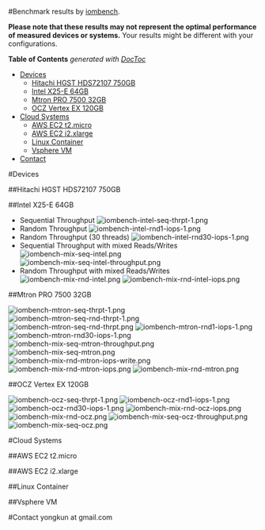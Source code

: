 #Benchmark results by [iombench](https://github.com/yongkun/iombench).

__Please note that these results may not represent the optimal performance of measured devices or systems.__ Your results might be different with your configurations.

**Table of Contents**  *generated with [DocToc](http://doctoc.herokuapp.com/)*

- [Devices](#user-content-devices)
	- [Hitachi HGST HDS72107 750GB](#user-content-hitachi-hgst-hds72107-750gb)
	- [Intel X25-E 64GB](#user-content-intel-x25-e-64gb)
	- [Mtron PRO 7500 32GB](#user-content-mtron-pro-7500-32gb)
	- [OCZ Vertex EX 120GB](#user-content-ocz-vertex-ex-120gb)
- [Cloud Systems](#user-content-cloud-systems)
	- [AWS EC2 t2.micro](#user-content-aws-ec2-t2micro)
	- [AWS EC2 i2.xlarge](#user-content-aws-ec2-i2xlarge)
	- [Linux Container](#user-content-linux-container)
	- [Vsphere VM](#user-content-vsphere-vm)
- [Contact](#user-content-contact)

#Devices

##Hitachi HGST HDS72107 750GB

##Intel X25-E 64GB
- Sequential Throughput
![iombench-intel-seq-thrpt-1.png](./intel-x25e/iombench-intel-seq-thrpt-1.png)
- Random Throughput
![iombench-intel-rnd1-iops-1.png](./intel-x25e/iombench-intel-rnd1-iops-1.png)
- Random Throughput (30 threads)
![iombench-intel-rnd30-iops-1.png](./intel-x25e/iombench-intel-rnd30-iops-1.png)
- Sequential Throughput with mixed Reads/Writes
![iombench-mix-seq-intel.png](./intel-x25e/iombench-mix-seq-intel.png)
![iombench-mix-seq-intel-throughput.png](./intel-x25e/iombench-mix-seq-intel-throughput.png)
- Random Throughput with mixed Reads/Writes
![iombench-mix-rnd-intel.png](./intel-x25e/iombench-mix-rnd-intel.png)
![iombench-mix-rnd-intel-iops.png](./intel-x25e/iombench-mix-rnd-intel-iops.png)

##Mtron PRO 7500 32GB

![iombench-mtron-seq-thrpt-1.png](./mtron-pro-7500/iombench-mtron-seq-thrpt-1.png)
![iombench-mtron-seq-rnd-thrpt-1.png](./mtron-pro-7500/iombench-mtron-seq-rnd-thrpt-1.png)
![iombench-mtron-seq-rnd-thrpt.png](./mtron-pro-7500/iombench-mtron-seq-rnd-thrpt.png)
![iombench-mtron-rnd1-iops-1.png](./mtron-pro-7500/iombench-mtron-rnd1-iops-1.png)
![iombench-mtron-rnd30-iops-1.png](./mtron-pro-7500/iombench-mtron-rnd30-iops-1.png)
![iombench-mix-seq-mtron-throughput.png](./mtron-pro-7500/iombench-mix-seq-mtron-throughput.png)
![iombench-mix-seq-mtron.png](./mtron-pro-7500/iombench-mix-seq-mtron.png)
![iombench-mix-rnd-mtron-iops-write.png](./mtron-pro-7500/iombench-mix-rnd-mtron-iops-write.png)
![iombench-mix-rnd-mtron-iops.png](./mtron-pro-7500/iombench-mix-rnd-mtron-iops.png)
![iombench-mix-rnd-mtron.png](./mtron-pro-7500/iombench-mix-rnd-mtron.png)

##OCZ Vertex EX 120GB

![iombench-ocz-seq-thrpt-1.png](./ocz-vertex-ex/iombench-ocz-seq-thrpt-1.png)
![iombench-ocz-rnd1-iops-1.png](./ocz-vertex-ex/iombench-ocz-rnd1-iops-1.png)
![iombench-ocz-rnd30-iops-1.png](./ocz-vertex-ex/iombench-ocz-rnd30-iops-1.png)
![iombench-mix-rnd-ocz-iops.png](./ocz-vertex-ex/iombench-mix-rnd-ocz-iops.png)
![iombench-mix-rnd-ocz.png](./ocz-vertex-ex/iombench-mix-rnd-ocz.png)
![iombench-mix-seq-ocz-throughput.png](./ocz-vertex-ex/iombench-mix-seq-ocz-throughput.png)
![iombench-mix-seq-ocz.png](./ocz-vertex-ex/iombench-mix-seq-ocz.png)


#Cloud Systems

##AWS EC2 t2.micro

##AWS EC2 i2.xlarge

##Linux Container

##Vsphere VM

#Contact
yongkun at gmail.com

